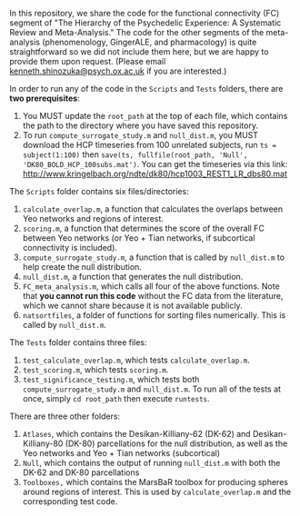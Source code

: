 In this repository, we share the code for the functional connectivity (FC) segment of "The Hierarchy of the Psychedelic Experience: A Systematic Review and Meta-Analysis." The code for the other segments of the meta-analysis (phenomenology, GingerALE, and pharmacology) is quite straightforward so we did not include them here, but we are happy to provide them upon request. (Please email kenneth.shinozuka@psych.ox.ac.uk if you are interested.)

In order to run any of the code in the `Scripts` and `Tests` folders, there are **two prerequisites**:
1. You MUST update the `root_path` at the top of each file, which contains the path to the directory where you have saved this repository.
2. To run `compute_surrogate_study.m` and `null_dist.m`, you MUST download the HCP timeseries from 100 unrelated subjects, run `ts = subject(1:100)` then `save(ts, fullfile(root_path, 'Null', 'DK80_BOLD_HCP_100subs.mat')`. You can get the timeseries via this link: http://www.kringelbach.org/ndte/dk80/hcp1003_REST1_LR_dbs80.mat

The `Scripts` folder contains six files/directories:
1. `calculate_overlap.m`, a function that calculates the overlaps between Yeo networks and regions of interest. 
2. `scoring.m`, a function that determines the score of the overall FC between Yeo networks (or Yeo + Tian networks, if subcortical connectivity is included). 
3. `compute_surrogate_study.m`, a function that is called by `null_dist.m` to help create the null distribution.
4. `null_dist.m`, a function that generates the null distribution.
5. `FC_meta_analysis.m`, which calls all four of the above functions. Note that **you cannot run this code** without the FC data from the literature, which we cannot share because it is not available publicly.
6. `natsortfiles`, a folder of functions for sorting files numerically. This is called by `null_dist.m`.

The `Tests` folder contains three files:
1. `test_calculate_overlap.m`, which tests `calculate_overlap.m`.
2. `test_scoring.m`, which tests `scoring.m`.
3. `test_significance_testing.m`, which tests both `compute_surrogate_study.m` and `null_dist.m`.
To run all of the tests at once, simply `cd root_path` then execute `runtests`.

There are three other folders: 
1. `Atlases`, which contains the Desikan-Killiany-62 (DK-62) and Desikan-Killiany-80 (DK-80) parcellations for the null distribution, as well as the Yeo networks and Yeo + Tian networks (subcortical)
2. `Null`, which contains the output of running `null_dist.m` with both the DK-62 and DK-80 parcellations
3. `Toolboxes,` which contains the MarsBaR toolbox for producing spheres around regions of interest. This is used by `calculate_overlap.m` and the corresponding test code.
